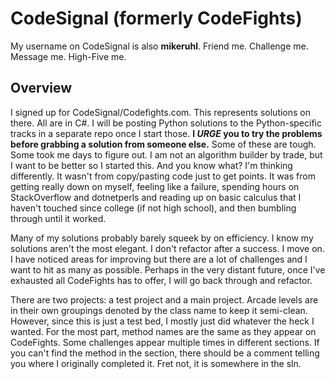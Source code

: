# CodeSignal (formerly CodeFights)
My username on CodeSignal is also **mikeruhl**.  Friend me.  Challenge me.  Message me.  High-Five me.


## Overview

I signed up for CodeSignal/Codefights.com. This represents solutions on there.  All are in C#.  I will be posting Python solutions to the Python-specific tracks in a separate repo once I start those.  **I ***URGE*** you to try the problems before grabbing a solution from someone else.**  Some of these are tough.  Some took me days to figure out.  I am not an algorithm builder by trade, but I want to be better so I started this.  And you know what?  I'm thinking differently.  It wasn't from copy/pasting code just to get points.  It was from getting really down on myself, feeling like a failure, spending hours on StackOverflow and dotnetperls and reading up on basic calculus that I haven't touched since college (if not high school), and then bumbling through until it worked.

Many of my solutions probably barely squeek by on efficiency.  I know my solutions aren't the most elegant.  I don't refactor after a success.  I move on.  I have noticed areas for improving but there are a lot of challenges and I want to hit as many as possible.  Perhaps in the very distant future, once I've exhausted all CodeFights has to offer, I will go back through and refactor.

There are two projects: a test project and a main project.  Arcade levels are in their own groupings denoted by the class name to keep it semi-clean.  However, since this is just a test bed, I mostly just did whatever the heck I wanted.  For the most part, method names are the same as they appear on CodeFights.  Some challenges appear multiple times in different sections.  If you can't find the method in the section, there should be a comment telling you where I originally completed it.  Fret not, it is somewhere in the sln.